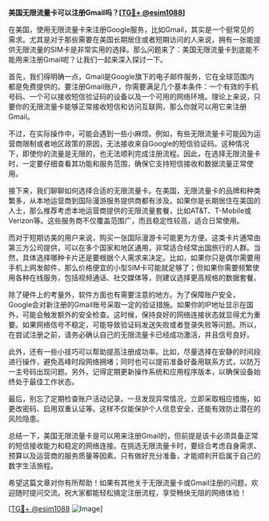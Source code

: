 **美国无限流量卡可以注册Gmail吗？[[TG💪+ @esim1088](https://t.me/s/esim1088)]**

在美国，使用无限流量卡来注册Google服务，比如Gmail，其实是一个挺常见的需求。尤其是对于那些需要在美国长期居住或者短期访问的人来说，拥有一张能提供无限流量的SIM卡是非常实用的选择。那么问题来了：美国无限流量卡到底能不能用来注册Gmail呢？让我们一起来深入探讨一下。

首先，我们得明确一点，Gmail是Google旗下的电子邮件服务，它在全球范围内都是免费提供的。要注册Gmail账户，你需要满足几个基本条件：一个有效的手机号码、一个可以接收短信验证码的设备以及一个可用的网络环境。理论上来说，只要你的无限流量卡能够正常接收短信和访问互联网，那么你就可以用它来注册Gmail。

不过，在实际操作中，可能会遇到一些小麻烦。例如，有些无限流量卡可能因为运营商限制或者地区政策的原因，无法接收来自Google的短信验证码。这种情况下，即使你的流量是无限的，也无法顺利完成注册流程。因此，在选择无限流量卡时，一定要仔细查看其功能和服务范围，确保它支持短信接收和数据流量正常使用。

接下来，我们聊聊如何选择合适的无限流量卡。在美国，无限流量卡的品牌和种类繁多，从本地运营商到国际漫游服务提供商都有涉及。如果你是长期居住在美国的人士，那么推荐考虑本地运营商提供的无限流量套餐，比如AT&T、T-Mobile或Verizon等。这些服务商不仅覆盖范围广，而且稳定性较高，适合日常使用。

而对于短期访美的用户来说，购买一张国际漫游卡可能更为方便。这类卡片通常由第三方公司提供，可以在多个国家和地区通用，非常适合经常出国旅行的人群。当然，具体选择哪种卡片还是要根据个人需求来决定。比如，如果你只是偶尔需要用手机上网发邮件，那么价格便宜的小型SIM卡可能就足够了；但如果你需要频繁使用各种在线服务，包括视频通话、社交媒体等，则建议选择更高规格的数据套餐。

除了硬件上的考量外，软件方面也有需要注意的地方。为了保障账户安全，Google会对新注册的Gmail账号采取一定的验证措施。如果你的IP地址显示在国外，可能会触发额外的安全检查。这时候，保持良好的网络连接状态就显得尤为重要。如果网络信号不稳定，可能导致验证码发送失败或者登录失败等问题。所以，在尝试注册之前，请务必确认自己的无限流量卡已经成功激活，并且信号良好。

此外，还有一些小技巧可以帮助提高注册成功率。比如，尽量选择在安静的时间段进行操作，避免高峰时段网络拥堵；同时也可以提前准备好备用联系方式，以防万一主号码出现问题。另外，记得定期更新操作系统和应用程序版本，以确保设备始终处于最佳工作状态。

最后，别忘了定期检查账户活动记录。一旦发现异常情况，立即采取相应措施，如更改密码、启用双重认证等。这样不仅能保护个人信息安全，还能有效防止潜在的风险隐患。

总结一下，美国无限流量卡是可以用来注册Gmail的，但前提是该卡必须具备正常的短信接收能力和稳定的网络连接。在挑选无限流量卡时，要综合考虑自身需求、预算以及运营商的服务质量等因素。只有做好充分准备，才能顺利开启属于自己的数字生活旅程。

希望这篇文章对你有所帮助！如果有其他关于无限流量卡或Gmail注册的问题，欢迎随时提问交流。祝大家都能轻松搞定注册流程，享受畅快无阻的网络体验！

[[TG💪+ @esim1088](https://t.me/s/esim1088) ![Image](https://i.postimg.cc/4NQfJmqS/Snipaste-2025-05-13-00-14-12.png)]